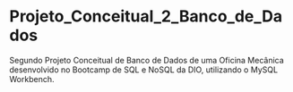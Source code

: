 # Projeto_Conceitual_2_Banco_de_Dados

Segundo Projeto Conceitual de Banco de Dados de uma Oficina Mecânica desenvolvido no Bootcamp de SQL e NoSQL da DIO, utilizando o MySQL Workbench.

